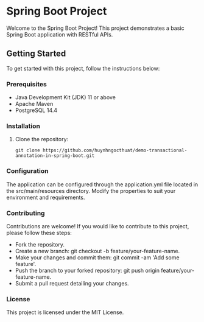 # Spring Boot Project

Welcome to the Spring Boot Project! This project demonstrates a basic Spring Boot application with RESTful APIs.

## Getting Started

To get started with this project, follow the instructions below:

### Prerequisites

- Java Development Kit (JDK) 11 or above
- Apache Maven
- PostgreSQL 14.4

### Installation

1. Clone the repository:

   ```shell
   git clone https://github.com/huynhngocthuat/demo-transactional-annotation-in-spring-boot.git
   
### Configuration
The application can be configured through the application.yml file located in the src/main/resources directory. Modify the properties to suit your environment and requirements.

### Contributing
Contributions are welcome! If you would like to contribute to this project, please follow these steps:

- Fork the repository.
- Create a new branch: git checkout -b feature/your-feature-name.
- Make your changes and commit them: git commit -am 'Add some feature'.
- Push the branch to your forked repository: git push origin feature/your-feature-name.
- Submit a pull request detailing your changes.
### License
This project is licensed under the MIT License.
